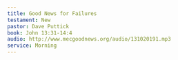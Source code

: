 ```yaml
---
title: Good News for Failures
testament: New
pastor: Dave Puttick
book: John 13:31-14:4
audio: http://www.mecgoodnews.org/audio/131020191.mp3
service: Morning
---
```

